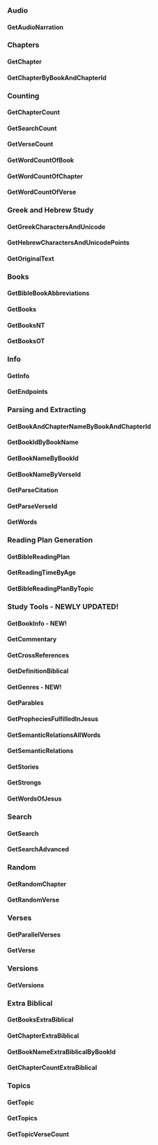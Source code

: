 ### Audio
#### GetAudioNarration

### Chapters
#### GetChapter
#### GetChapterByBookAndChapterId

### Counting
#### GetChapterCount
#### GetSearchCount
#### GetVerseCount
#### GetWordCountOfBook
#### GetWordCountOfChapter
#### GetWordCountOfVerse

### Greek and Hebrew Study
#### GetGreekCharactersAndUnicode
#### GetHebrewCharactersAndUnicodePoints
#### GetOriginalText


### Books
#### GetBibleBookAbbreviations
#### GetBooks
#### GetBooksNT
#### GetBooksOT

### Info
#### GetInfo
#### GetEndpoints

### Parsing and Extracting
#### GetBookAndChapterNameByBookAndChapterId
#### GetBookIdByBookName
#### GetBookNameByBookId
#### GetBookNameByVerseId
#### GetParseCitation
#### GetParseVerseId
#### GetWords

### Reading Plan Generation
#### GetBibleReadingPlan
#### GetReadingTimeByAge
#### GetBibleReadingPlanByTopic

### Study Tools - NEWLY UPDATED!
#### GetBookInfo - NEW!
#### GetCommentary
#### GetCrossReferences
#### GetDefinitionBiblical
#### GetGenres - NEW!
#### GetParables
#### GetPropheciesFulfilledInJesus
#### GetSemanticRelationsAllWords
#### GetSemanticRelations
#### GetStories
#### GetStrongs
#### GetWordsOfJesus

### Search
#### GetSearch
#### GetSearchAdvanced

### Random
#### GetRandomChapter
#### GetRandomVerse

### Verses
#### GetParallelVerses
#### GetVerse

### Versions
#### GetVersions

### Extra Biblical
#### GetBooksExtraBiblical
#### GetChapterExtraBiblical
#### GetBookNameExtraBiblicalByBookId
#### GetChapterCountExtraBiblical

### Topics
#### GetTopic
#### GetTopics
#### GetTopicVerseCount